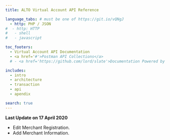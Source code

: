 ```yaml
---
title: ALTO Virtual Account API Reference

language_tabs: # must be one of https://git.io/vQNgJ
  - http: PHP / JSON
#  - http: HTTP
#   - shell
#   - javascript

toc_footers:
  - Virtual Account API Documentation
  - <a href='#'>Postman API Collections</a>
  # - <a href='https://github.com/lord/slate'>Documentation Powered by Slate</a>

includes:
  - intro
  - architecture
  - transaction
  - api
  - apendix

search: true
---
```


<aside class="success">
<b>Last Update on 17 April 2020</b>
<ul>
  <li>Edit Merchant Registration.</li>
  <li>Add Merchant Information.</li>
</ul>
</aside>